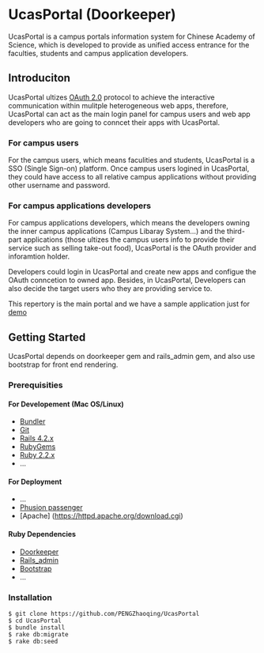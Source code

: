 # UcasPortal (Doorkeeper)

UcasPortal is a campus portals information system for Chinese Academy of Science, which is developed to provide as unified access entrance for the faculties, students and campus application developers.

## Introduciton

UcasPortal ultizes [OAuth 2.0](https://oauth.net/2/) protocol to achieve the interactive communication within mulitple heterogeneous web apps, therefore, UcasPortal can act as the main login panel for campus users and web app developers who are going to conncet their apps with UcasPortal. 

### For campus users 

For the campus users, which means faculities and students, UcasPortal is a SSO (Single Sign-on) platform. Once campus users logined in UcasPortal, they could have access to all relative campus applications without providing other username and password.

### For campus applications developers

For campus applications developers, which means the developers owning the inner campus applications (Campus Libaray System...) and the third-part applications (those ultizes the campus users info to provide their service such as selling take-out food), UcasPortal is the OAuth provider and inforamtion holder.

Developers could login in UcasPortal and create new apps and configue the OAuth conncetion to owned app. Besides, in UcasPortal, Developers can also decide the target users who they are providing service to. 

This repertory is the main portal and we have a sample application just for [demo](https://github.com/PENGZhaoqing/UcasPortal_SampleApp) 

## Getting Started

UcasPortal depends on doorkeeper gem and rails_admin gem, and also use bootstrap for front end rendering.

### Prerequisities

#### For Developement (Mac OS/Linux)
* [Bundler](http://bundler.io/)
* [Git](https://help.github.com/articles/set-up-git)
* [Rails 4.2.x](http://rubyonrails.org/download)
* [RubyGems](https://rubygems.org/)
* [Ruby 2.2.x](https://www.ruby-lang.org/en/downloads/)
* ...

#### For Deployment
* ...
* [Phusion passenger](https://www.phusionpassenger.com/)
* [Apache] (https://httpd.apache.org/download.cgi) 

#### Ruby Dependencies

* [Doorkeeper](https://github.com/doorkeeper-gem/doorkeeper)
* [Rails_admin](https://github.com/sferik/rails_admin)
* [Bootstrap](http://getbootstrap.com/) 
* ...

### Installation

```
$ git clone https://github.com/PENGZhaoqing/UcasPortal
$ cd UcasPortal
$ bundle install
$ rake db:migrate
$ rake db:seed
```




 
 


